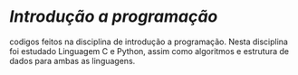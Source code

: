 # *Introdução a programação*
codigos feitos na disciplina de introdução a programação. Nesta disciplina foi estudado Linguagem C e Python, assim como algoritmos e estrutura de dados para ambas as linguagens.
